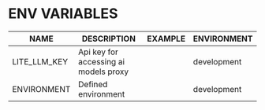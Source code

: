 # ENV VARIABLES


|  NAME         | DESCRIPTION   | EXAMPLE               |  ENVIRONMENT |
|---------------|---------------|-----------------------|--------------|
|  LITE_LLM_KEY |  Api key for accessing ai models proxy         |   | development | release  |
|  ENVIRONMENT  |  Defined environment          |   | development | release |
